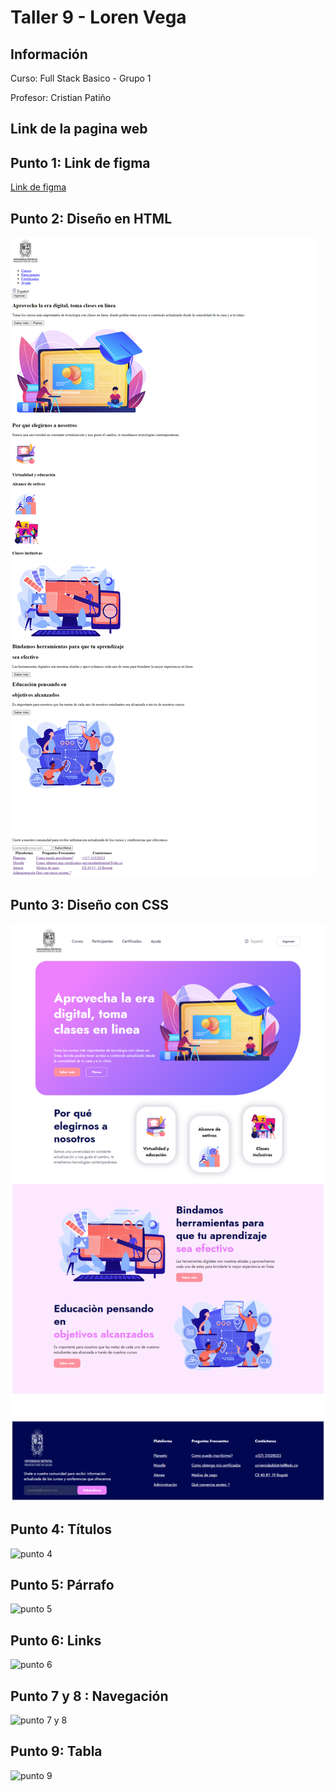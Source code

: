 <h1>Taller 9 - Loren Vega</h1>

<h2>Información</h2>
<p>Curso: Full Stack Basico - Grupo 1 </p>
<p>Profesor: Cristian Patiño</p>

<h2>Link de la pagina web</h2>


<h2>Punto 1: Link de figma</h2>
<a href="https://www.figma.com/file/hZN6GGCgqPm35GWRlITsYq/Loren-Vega-Mejia?type=design&node-id=5%3A511&mode=design&t=pCOEwhWJlNGad6aI-1">Link de figma</a>

<h2>Punto 2: Diseño en HTML</h2>
<img src="./public/images/punto-2.png" alt="punto 2">
<h2>Punto 3: Diseño con CSS</h2>
<img src="./public/images/punto-3.png" alt="punto 3">

<h2>Punto 4: Títulos</h2>
<img src="./public/images/punto-4.png" alt="punto 4">

<h2>Punto 5: Párrafo</h2>
<img scr="./public/images/punto-5.png" alt="punto 5">

<h2>Punto 6: Links</h2>
<img scr="./public/images/punto-6.png" alt="punto 6">

<h2>Punto 7 y 8 : Navegación</h2>
<img scr="./public/images/punto-7-8.png" alt="punto 7 y 8">

<h2>Punto 9:  Tabla</h2>
<img scr="./public/images/punto-9.png" alt="punto 9">